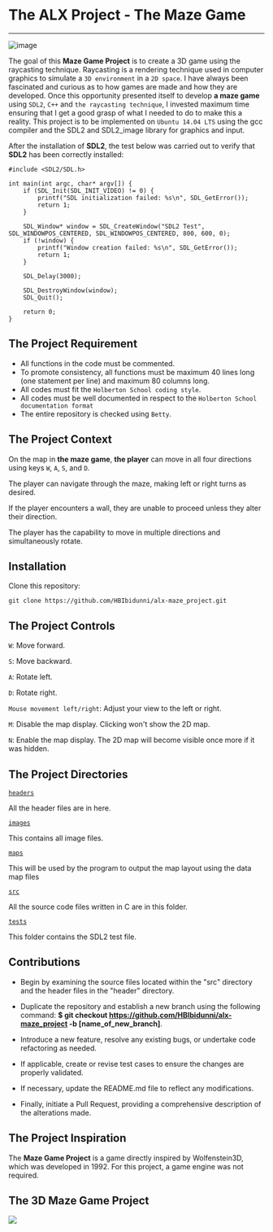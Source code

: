 # The ALX Project - The Maze Game
--------------

![image](https://i.imgur.com/9C0sw3y.png)

The goal of this __Maze Game Project__ is to create a 3D game using the raycasting technique.
Raycasting is a rendering technique used in computer graphics to simulate
a `3D environment` in a `2D space`. I have always been fascinated and curious as to
how games are made and how they are developed.
Once this opportunity presented itself to develop __a maze game__ using `SDL2`, `C++` and `the raycasting technique`,
I invested maximum time ensuring that I  get a good grasp of what I needed to do to make this a reality.
This project is to be implemented on `Ubuntu 14.04 LTS`
using the gcc compiler and the SDL2 and SDL2_image library for graphics and input.

After the installation of __SDL2__, the test below was carried out to verify that __SDL2__ has been correctly installed:

```
#include <SDL2/SDL.h>

int main(int argc, char* argv[]) {
    if (SDL_Init(SDL_INIT_VIDEO) != 0) {
        printf("SDL initialization failed: %s\n", SDL_GetError());
        return 1;
    }

    SDL_Window* window = SDL_CreateWindow("SDL2 Test", SDL_WINDOWPOS_CENTERED, SDL_WINDOWPOS_CENTERED, 800, 600, 0);
    if (!window) {
        printf("Window creation failed: %s\n", SDL_GetError());
        return 1;
    }

    SDL_Delay(3000);

    SDL_DestroyWindow(window);
    SDL_Quit();

    return 0;
}

```

## The Project Requirement

- All functions in the code must be commented.
- To promote consistency, all functions must be maximum 40 lines long (one statement per line) and maximum 80 columns long.
- All codes must fit the `Holberton School coding style`.
- All codes must be well documented in respect to the `Holberton School documentation format`
- The entire repository is checked using `Betty`.




## The Project Context
On the map in __the maze game__, __the player__ can move in all four directions using keys `W`, `A`, `S`, and `D`.

The player can navigate through the maze, making left or right turns as desired.

If the player encounters a wall, they are unable to proceed unless they alter their direction.

The player has the capability to move in multiple directions and simultaneously rotate.


## Installation

Clone this repository:

```
git clone https://github.com/HBIbidunni/alx-maze_project.git

```

## The Project Controls

```W```: Move forward.

```S```: Move backward.

```A```: Rotate left.

```D```: Rotate right.

```Mouse movement left/right```: Adjust your view to the left or right.

```M```: Disable the map display. Clicking won't show the 2D map.

```N```: Enable the map display. The 2D map will become visible once more if it was hidden.


## The Project Directories

[`headers`](https://github.com/HBIbidunni/alx-maze_project/tree/master/headers)

All the header files are in here.

[`images`](https://github.com/HBIbidunni/alx-maze_project/tree/master/images)

This contains all image files.

[`maps`](https://github.com/HBIbidunni/alx-maze_project/tree/master/maps)

This will be used by the program to output the map layout using the data map files

[`src`](https://github.com/HBIbidunni/alx-maze_project/tree/master/src)

All the source code files written in C  are in this folder.

[`tests`](https://github.com/HBIbidunni/alx-maze_project/tree/master/tests)

This folder contains the SDL2 test file.

## Contributions

- Begin by examining the source files located within the "src" directory and the header files in the "header" directory.

- Duplicate the repository and establish a new branch using the following command: __$ git checkout https://github.com/HBIbidunni/alx-maze_project -b [name_of_new_branch]__.

- Introduce a new feature, resolve any existing bugs, or undertake code refactoring as needed.

- If applicable, create or revise test cases to ensure the changes are properly validated.


- If necessary, update the README.md file to reflect any modifications.

- Finally, initiate a Pull Request, providing a comprehensive description of the alterations made.

## The Project Inspiration

The __Maze Game Project__ is a game directly inspired by Wolfenstein3D, which was developed in 1992.
For this project, a game engine was not required.


## The 3D Maze Game Project 

![](https://youtu.be/uNMVnidGguI)
